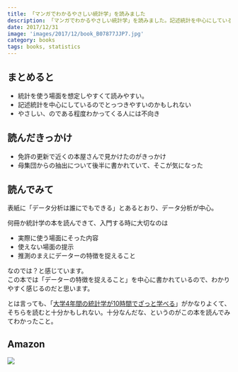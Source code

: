 ```yaml
---
title: 「マンガでわかるやさしい統計学」を読みました
description: 「マンガでわかるやさしい統計学」を読みました。記述統計を中心にしているのでとっつきやすい一冊でした。
date: 2017/12/31
image: 'images/2017/12/book_B07877JJP7.jpg'
category: books
tags: books, statistics
---
```


## まとめると

- 統計を使う場面を想定しやすくて読みやすい。
- 記述統計を中心にしているのでとっつきやすいのかもしれない
- やさしい、のである程度わかってくる人には不向き

## 読んだきっかけ

- 免許の更新で近くの本屋さんで見かけたのがきっかけ
- 母集団からの抽出について後半に書かれていて、そこが気になった

## 読んでみて

表紙に「データ分析は誰にでもできる」とあるとおり、データ分析が中心。

何冊か統計学の本を読んできて、入門する時に大切なのは

- 実際に使う場面にそった内容
- 使えない場面の提示
- 推測のまえにデーターの特徴を捉えること

なのでは？と感じています。  
この本では「データーの特徴を捉えること」を中心に書かれているので、わかりやすく感じるのだと思います。

とは言っても、「[大学4年間の統計学が10時間でざっと学べる](/articles/2017/09/book_statistics_10years.html)」がかなりよくて、そちらを読むと十分かもしれない。十分なんだな、というのがこの本を読んでみてわかったこと。

## Amazon

[![](http://images-jp.amazon.com/images/P/B07877JJP7.09.MAIN._SCLZZZZZZZ_.jpg)](https://www.amazon.co.jp/dp/B07877JJP7/)
